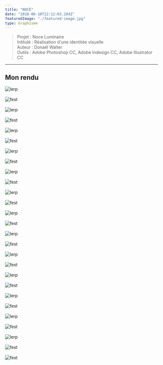 ```yaml
---
title: "NOCE"
date: "2018-06-10T22:12:03.284Z"
featuredImage: "./featured-image.jpg"
type: Graphisme
---
```

>Projet : Noce Luminaire<br>
>Intitulé : Réalisation d'une identitée visuelle<br>
>Auteur : Donaël Walter <br>
>Outils : Adobe Photoshop CC, Adobe Indesign CC, Adobe Illustrator CC<br>
----------------------------------------------------------
## Mon rendu
![lerp](./cgn/cgn-01.jpg)
<br></br>
![fest](./cgn/cgn-02.jpg)
<br></br>
![lerp](./cgn/cgn-03.jpg)
<br></br>
![fest](./cgn/cgn-04.jpg)
<br></br>
![lerp](./cgn/cgn-05.jpg)
<br></br>
![fest](./cgn/cgn-06.jpg)
<br></br>
![lerp](./cgn/cgn-07.jpg)
<br></br>
![fest](./cgn/cgn-08.jpg)
<br></br>
![lerp](./cgn/cgn-09.jpg)
<br></br>
![fest](./cgn/cgn-10.jpg)
<br></br>
![lerp](./cgn/cgn-11.jpg)
<br></br>
![fest](./cgn/cgn-12.jpg)
<br></br>
![lerp](./cgn/cgn-13.jpg)
<br></br>
![fest](./cgn/cgn-14.jpg)
<br></br>
![lerp](./cgn/cgn-15.jpg)
<br></br>
![fest](./cgn/cgn-16.jpg)
<br></br>
![lerp](./cgn/cgn-17.jpg)
<br></br>
![fest](./cgn/cgn-18.jpg)
<br></br>
![lerp](./cgn/cgn-19.jpg)
<br></br>
![fest](./cgn/cgn-20.jpg)
<br></br>
![lerp](./cgn/cgn-21.jpg)
<br></br>
![fest](./cgn/cgn-22.jpg)
<br></br>
![lerp](./cgn/cgn-23.jpg)
<br></br>
![fest](./cgn/cgn-24.jpg)
<br></br>
![lerp](./cgn/cgn-25.jpg)
<br></br>
![fest](./cgn/cgn-26.jpg)
<br></br>
![fest](./cgn/cgn-28.jpg)
